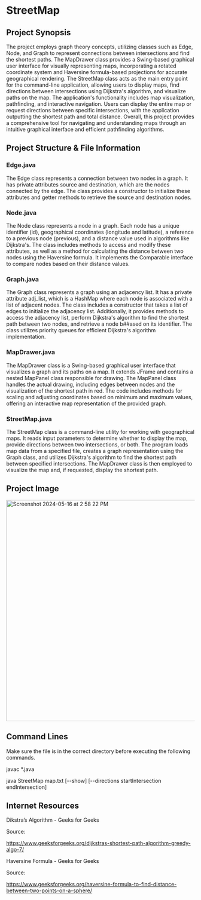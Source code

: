 # StreetMap

## Project Synopsis
  The project employs graph theory concepts, utilizing classes such as Edge, Node, and Graph to represent connections between intersections and find the shortest paths. The MapDrawer class provides a Swing-based graphical user interface for visually representing maps, incorporating a rotated coordinate system and Haversine formula-based projections for accurate geographical rendering. The StreetMap class acts as the main entry point for the command-line application, allowing users to display maps, find directions between intersections using Dijkstra's algorithm, and visualize paths on the map. The application's functionality includes map visualization, pathfinding, and interactive navigation. Users can display the entire map or request directions between specific intersections, with the application outputting the shortest path and total distance. Overall, this project provides a comprehensive tool for navigating and understanding maps through an intuitive graphical interface and efficient pathfinding algorithms.

## Project Structure & File Information
### Edge.java
  The Edge class represents a connection between two nodes in a graph. It has private attributes source and destination, which are the nodes connected by the edge. The class provides a constructor to initialize these attributes and getter methods to retrieve the source and destination nodes.
### Node.java
  The Node class represents a node in a graph. Each node has a unique identifier (id), geographical coordinates (longitude and latitude), a reference to a previous node (previous), and a distance value used in algorithms like Dijkstra's. The class includes methods to access and modify these attributes, as well as a method for calculating the distance between two nodes using the Haversine formula. It implements the Comparable interface to compare nodes based on their distance values.
### Graph.java
  The Graph class represents a graph using an adjacency list. It has a private attribute adj_list, which is a HashMap where each node is associated with a list of adjacent nodes. The class includes a constructor that takes a list of edges to initialize the adjacency list. Additionally, it provides methods to access the adjacency list, perform Dijkstra's algorithm to find the shortest path between two nodes, and retrieve a node b##ased on its identifier. The class utilizes priority queues for efficient Dijkstra's algorithm implementation.
### MapDrawer.java
  The MapDrawer class is a Swing-based graphical user interface that visualizes a graph and its paths on a map. It extends JFrame and contains a nested MapPanel class responsible for drawing. The MapPanel class handles the actual drawing, including edges between nodes and the visualization of the shortest path in red. The code includes methods for scaling and adjusting coordinates based on minimum and maximum values, offering an interactive map representation of the provided graph.
### StreetMap.java
  The StreetMap class is a command-line utility for working with geographical maps. It reads input parameters to determine whether to display the map, provide directions between two intersections, or both. The program loads map data from a specified file, creates a graph representation using the Graph class, and utilizes Dijkstra's algorithm to find the shortest path between specified intersections. The MapDrawer class is then employed to visualize the map and, if requested, display the shortest path. 

## Project Image
<img width="592" alt="Screenshot 2024-05-16 at 2 58 22 PM" src="https://github.com/elmahsieh/StreetMap/assets/141378765/94108327-b6ba-40dd-892d-1d1352edf0cc">

## Command Lines
Make sure the file is in the correct directory before executing the following commands. 

javac *.java

java StreetMap map.txt [--show] [--directions startIntersection endIntersection]

## Internet Resources
Dikstra’s Algorithm - Geeks for Geeks 

Source: 

https://www.geeksforgeeks.org/dijkstras-shortest-path-algorithm-greedy-algo-7/

Haversine Formula - Geeks for Geeks 

Source:

https://www.geeksforgeeks.org/haversine-formula-to-find-distance-between-two-points-on-a-sphere/
